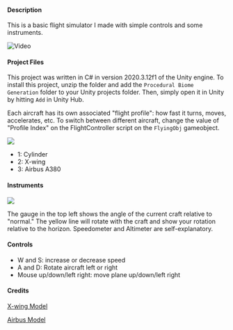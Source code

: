 #### Description

This is a basic flight simulator I made with simple controls and some instruments. 

![Video](https://cdn.discordapp.com/attachments/690652979036028929/883428311718588466/gif_display.gif)

#### Project Files

This project was written in C# in version 2020.3.12f1 of the Unity engine. To install this project, unzip the folder and add the `Procedural Biome Generation` folder to
your Unity projects folder. Then, simply open it in Unity by hitting `Add` in Unity Hub.


Each aircraft has its own associated "flight profile": how fast it turns, moves,
accelerates, etc. To switch between different aircraft, change the value of "Profile Index" on the FlightController script on the `FlyingObj` gameobject.


![](https://cdn.discordapp.com/attachments/690652979036028929/883393659834339338/unknown.png)

* 1: Cylinder
* 2: X-wing
* 3: Airbus A380

#### Instruments

![](https://cdn.discordapp.com/attachments/690652979036028929/883395459220135957/Untitled.png)

The gauge in the top left shows the angle of the current craft relative to "normal." The yellow line will rotate with the craft and show your rotation relative to the horizon. Speedometer and Altimeter are self-explanatory. 

#### Controls

* W and S: increase or decrease speed
* A and D: Rotate aircraft left or right
* Mouse up/down/left right: move plane up/down/left right

#### Credits

[X-wing Model](https://sketchfab.com/3d-models/x-wing-game-res-uhuZnTJCksW96EYFa92KVZhMY2b)

[Airbus Model](https://sketchfab.com/3d-models/airbus-a380-c5145466a01f454d996ec819a40e212f)

